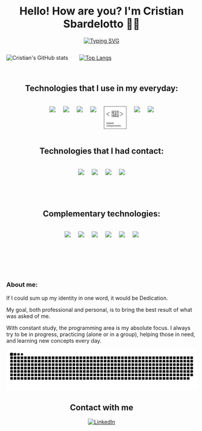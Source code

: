 <h1 align='center'><strong>Hello! How are you? I'm Cristian Sbardelotto 👋👋</strong></h1>

<div align='center'>

[![Typing SVG](https://readme-typing-svg.demolab.com?font=Fira+Code&weight=700&size=25&duration=3000&pause=1000&color=80F7D4&center=true&lines=Web+Developer;Frontend)](https://git.io/typing-svg)

</div>

<div align='center' style='display: flex; align-items: center; gap: 30px'>

![Cristian's GitHub stats](https://github-readme-stats.vercel.app/api?username=cristian-sbardelotto&show_icons=true&theme=dark)


[![Top Langs](https://github-readme-stats.vercel.app/api/top-langs/?username=cristian-sbardelotto&layout=compact&theme=dark)](https://github.com/anuraghazra/github-readme-stats)

</div>

<div align='center'><br />

## Technologies that I use in my everyday:

<br />

  <div style='display: flex; justify-content: center; gap: 20px'>
    <img height='60' src="https://cdn.jsdelivr.net/gh/devicons/devicon/icons/html5/html5-original.svg" />
    <img height='60' src="https://cdn.jsdelivr.net/gh/devicons/devicon/icons/css3/css3-original.svg" />
    <img height='60' src="https://cdn.jsdelivr.net/gh/devicons/devicon/icons/javascript/javascript-original.svg" />
    <img height='60' src="https://cdn.jsdelivr.net/gh/devicons/devicon/icons/typescript/typescript-original.svg" />
    <img height='60' src="./.github/assets/styled-components-1.svg" />
    <img height='60' src="https://cdn.jsdelivr.net/gh/devicons/devicon/icons/react/react-original-wordmark.svg" />
    <img height='60' src="https://cdn.jsdelivr.net/gh/devicons/devicon/icons/nextjs/nextjs-original-wordmark.svg" />
  </div>
</div>

<div align='center'><br />

## Technologies that I had contact:

<br />
  <div style='display: flex; justify-content: center; gap: 20px'>
    <img height='60' src="https://cdn.jsdelivr.net/gh/devicons/devicon/icons/jquery/jquery-original.svg" />
    <img height='60' src="https://cdn.jsdelivr.net/gh/devicons/devicon/icons/nodejs/nodejs-original.svg" />
    <img height='60' src="https://cdn.jsdelivr.net/gh/devicons/devicon/icons/express/express-original-wordmark.svg" />      
    <img height='60' src="https://cdn.jsdelivr.net/gh/devicons/devicon/icons/mongodb/mongodb-plain-wordmark.svg" />
  </div>
</div>

<div align='center'><br />

## Complementary technologies:

<br />
 <div style='display: flex; justify-content: center; gap: 20px'>
  <img height='60' src="https://cdn.jsdelivr.net/gh/devicons/devicon/icons/git/git-original.svg" />
  <img height='60' src="https://cdn.jsdelivr.net/gh/devicons/devicon/icons/github/github-original.svg" />
  <img height='60' src="https://cdn.jsdelivr.net/gh/devicons/devicon/icons/windows8/windows8-original.svg" />
          
  <img height='60' src="https://cdn.jsdelivr.net/gh/devicons/devicon/icons/tailwindcss/tailwindcss-original-wordmark.svg" />
          
   <img height='60' src="https://cdn.jsdelivr.net/gh/devicons/devicon/icons/bootstrap/bootstrap-original-wordmark.svg" />
          
  <img height='60' src="https://cdn.jsdelivr.net/gh/devicons/devicon/icons/sass/sass-original.svg" />
          
  </div>
</div>

<br /><br />

### About me:

If I could sum up my identity in one word, it would be Dedication.

My goal, both professional and personal, is to bring the best result of what was asked of me.

With constant study, the programming area is my absolute focus. I always try to be in progress, practicing (alone or in a group), helping those in need, and learning new concepts every day.

![Snake animation](https://github.com/ellen2121/ellen2121/blob/output/github-contribution-grid-snake.svg)

<h2 align='center'>Contact with me</h2>

<div align='center'>

[![LinkedIn](https://img.shields.io/badge/linkedin-%230077B5.svg?style=for-the-badge&logo=linkedin&logoColor=white)](https://www.linkedin.com/in/cristian-k-sbardelotto/)

</div>
